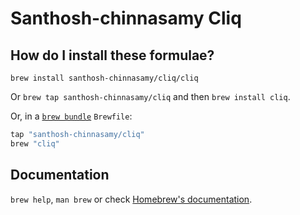 # Santhosh-chinnasamy Cliq

## How do I install these formulae?

`brew install santhosh-chinnasamy/cliq/cliq`

Or `brew tap santhosh-chinnasamy/cliq` and then `brew install cliq`.

Or, in a [`brew bundle`](https://github.com/Homebrew/homebrew-bundle) `Brewfile`:

```ruby
tap "santhosh-chinnasamy/cliq"
brew "cliq"
```

## Documentation

`brew help`, `man brew` or check [Homebrew's documentation](https://docs.brew.sh).
